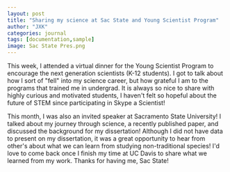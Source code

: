 ```yaml
---
layout: post
title: "Sharing my science at Sac State and Young Scientist Program"
author: "JXK"
categories: journal
tags: [documentation,sample]
image: Sac State Pres.png
---
```


This week, I attended a virtual dinner for the Young Scientist Program to encourage the next generation scientists (K-12 students). I got to talk about how I sort of "fell" into my science career, but how grateful I am to the programs that trained me in undergrad. It is always so nice to share with highly curious and motivated students, I haven't felt so hopeful about the future of STEM since participating in Skype a Scientist!
<p></p>
<p></p>
This month, I was also an invited speaker at Sacramento State University! I talked about my journey through science, a recently published paper, and discussed the background for my dissertation! Although I did not have data to present on my dissertation, it was a great opportunity to hear from other's about what we can learn from studying non-traditional species! I'd love to come back once I finish my time at UC Davis to share what we learned from my work. Thanks for having me, Sac State!
